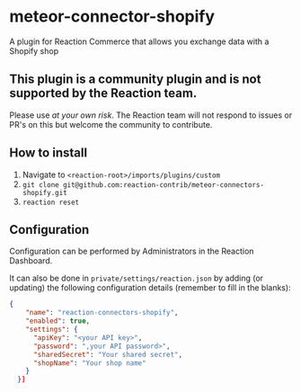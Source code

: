 # meteor-connector-shopify

A plugin for Reaction Commerce that allows you exchange data with a Shopify shop

## This plugin is a community plugin and is not supported by the Reaction team.
Please use *at your own risk*. The Reaction team will not respond to issues or PR's on this
but welcome the community to contribute.

## How to install

1. Navigate to `<reaction-root>/imports/plugins/custom`
1. `git clone git@github.com:reaction-contrib/meteor-connectors-shopify.git`
1. `reaction reset`

## Configuration

Configuration can be performed by Administrators in the Reaction Dashboard.

It can also be done in `private/settings/reaction.json` by adding (or updating) the following configuration details (remember to fill in the blanks):

```json
{
    "name": "reaction-connectors-shopify",
    "enabled": true,
    "settings": {
      "apiKey": "<your API key>",
      "password": ",your API password>",
      "sharedSecret": "Your shared secret",
      "shopName": "Your shop name"
    }
  }]
```
